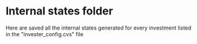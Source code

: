 # Internal states folder

Here are saved all the internal states generated for every investment listed in the "invester_config.cvs" file
